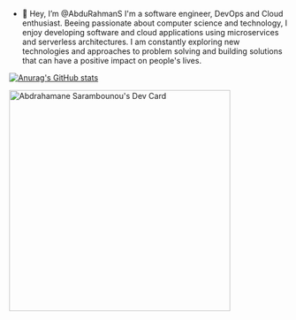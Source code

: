 - 👋 Hey, I’m @AbduRahmanS I'm a software engineer, DevOps and Cloud enthusiast.
Beeing passionate about computer science and technology, I enjoy developing software and cloud applications using microservices and serverless architectures. I am constantly exploring new technologies and approaches to problem solving and building solutions that can have a positive impact on people's lives.

[![Anurag's GitHub stats](https://github-readme-stats.vercel.app/api?username=abdurahmans)](https://github.com/anuraghazra/github-readme-stats)
<!---
AbduRahmanS/AbduRahmanS is a ✨ special ✨ repository because its `README.md` (this file) appears on your GitHub profile.
You can click the Preview link to take a look at your changes.
--->
<a href="https://app.daily.dev/AbduRahman"><img src="https://api.daily.dev/devcards/165857c9b72e40518f9b9b0a8f555047.png?r=fqw" width="400" alt="Abdrahamane Sarambounou's Dev Card"/></a>
